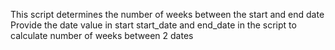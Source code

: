 This script determines the number of weeks between the start and end date
Provide the date value in start start_date and end_date in the script to calculate number of weeks between 2 dates  
